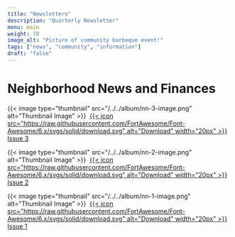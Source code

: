 ```yaml
---
title: "Newsletters"
description: "Quarterly Newsletter"
menu: main
weight: 70
image_alt: "Picture of community barbeque event!"
tags: ["news", "community", "information"]
draft: "false"
---
```


# Neighborhood News and Finances


{{< image type="thumbnail" src="/../../album/nn-3-image.png" alt="Thumbnail Image" >}}&nbsp;
[{{< icon src="https://raw.githubusercontent.com/FortAwesome/Font-Awesome/6.x/svgs/solid/download.svg" alt="Download" width="20px" >}} Issue 3](/../../album/NN_3.pdf)

{{< image type="thumbnail" src="/../../album/nn-2-image.png" alt="Thumbnail Image" >}}&nbsp;
[{{< icon src="https://raw.githubusercontent.com/FortAwesome/Font-Awesome/6.x/svgs/solid/download.svg" alt="Download" width="20px" >}} Issue 2](/album/NN_2.pdf)

{{< image type="thumbnail" src="/../../album/nn-1-image.png" alt="Thumbnail Image" >}}&nbsp;
[{{< icon src="https://raw.githubusercontent.com/FortAwesome/Font-Awesome/6.x/svgs/solid/download.svg" alt="Download" width="20px" >}} Issue 1](/album/NN_1.pdf)